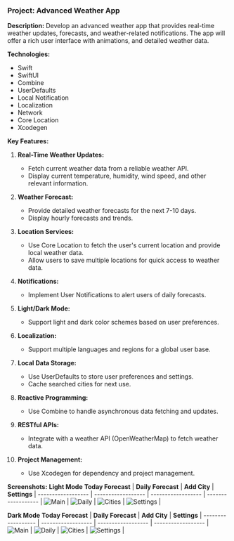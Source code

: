 ### Project: Advanced Weather App

**Description:**
Develop an advanced weather app that provides real-time weather updates, forecasts, and weather-related notifications. The app will offer a rich user interface with animations, and detailed weather data.

**Technologies:**
- Swift
- SwiftUI
- Combine
- UserDefaults
- Local Notification
- Localization
- Network
- Core Location
- Xcodegen

**Key Features:**

1. **Real-Time Weather Updates:**
   - Fetch current weather data from a reliable weather API.
   - Display current temperature, humidity, wind speed, and other relevant information.

2. **Weather Forecast:**
   - Provide detailed weather forecasts for the next 7-10 days.
   - Display hourly forecasts and trends.

5. **Location Services:**
   - Use Core Location to fetch the user's current location and provide local weather data.
   - Allow users to save multiple locations for quick access to weather data.

6. **Notifications:**
   - Implement User Notifications to alert users of daily forecasts.

7. **Light/Dark Mode:**
   - Support light and dark color schemes based on user preferences.

7. **Localization:**
   - Support multiple languages and regions for a global user base.

7. **Local Data Storage:**
   - Use UserDefaults to store user preferences and settings.
   - Cache searched cities for next use.

7. **Reactive Programming:**
   - Use Combine to handle asynchronous data fetching and updates.

10. **RESTful APIs:**
    - Integrate with a weather API (OpenWeatherMap) to fetch weather data.

12. **Project Management:**
    - Use Xcodegen for dependency and project management.

**Screenshots:**
**Light Mode**
**Today Forecast** | **Daily Forecast** | **Add City** | **Settings** |
------------------ | ------------------ | ------------------ | ------------------ |
![Main](Screenshots/Light/Main.png) | ![Daily](Screenshots/Light/Daily.png) | ![Cities](Screenshots/Light/Cities.png) | ![Settings](Screenshots/Light/Settings.png) |

**Dark Mode**
**Today Forecast** | **Daily Forecast** | **Add City** | **Settings** |
------------------ | ------------------ | ------------------ | ------------------ |
![Main](Screenshots/Dark/Main.png) | ![Daily](Screenshots/Dark/Daily.png) | ![Cities](Screenshots/Dark/Cities.png) | ![Settings](Screenshots/Dark/Settings.png) |
